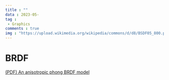 ```yaml
---
title : ""
data : 2023-05-
tag : 
 - Graphics
comments : true
img : "https://upload.wikimedia.org/wikipedia/commons/d/d8/BSDF05_800.png"
---
```


# BRDF

[(PDF) An anisotropic phong BRDF model](https://www.researchgate.net/publication/2523875_An_anisotropic_phong_BRDF_model)